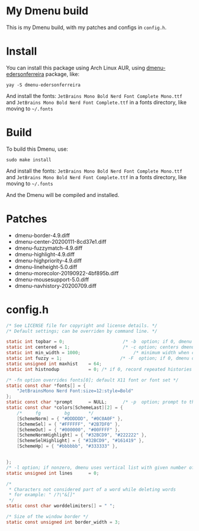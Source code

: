 # My Dmenu build

This is my Dmenu build, with my patches and configs in `config.h`.

# Install

You can install this package using Arch Linux AUR, using [dmenu-edersonferreira](https://aur.archlinux.org/packages/dmenu-edersonferreira) package, like:

```
yay -S dmenu-edersonferreira
```

And install the fonts: `JetBrains Mono Bold Nerd Font Complete Mono.ttf` and `JetBrains Mono Bold Nerd Font Complete.ttf` in a fonts directory, like moving to `~/.fonts`

# Build

To build this Dmenu, use:

```
sudo make install
```

And install the fonts: `JetBrains Mono Bold Nerd Font Complete Mono.ttf` and `JetBrains Mono Bold Nerd Font Complete.ttf` in a fonts directory, like moving to `~/.fonts`

And the Dmenu will be compiled and installed.

# Patches

- dmenu-border-4.9.diff
- dmenu-center-20200111-8cd37e1.diff
- dmenu-fuzzymatch-4.9.diff
- dmenu-highlight-4.9.diff
- dmenu-highpriority-4.9.diff
- dmenu-lineheight-5.0.diff
- dmenu-morecolor-20190922-4bf895b.diff
- dmenu-mousesupport-5.0.diff
- dmenu-navhistory-20200709.diff

# config.h

```c
/* See LICENSE file for copyright and license details. */
/* Default settings; can be overriden by command line. */

static int topbar = 0;                      /* -b  option; if 0, dmenu appears at bottom     */
static int centered = 1;                    /* -c option; centers dmenu on screen */
static int min_width = 1000;                    /* minimum width when centered */
static int fuzzy = 1;                      /* -F  option; if 0, dmenu doesn't use fuzzy matching     */
static unsigned int maxhist    = 64;
static int histnodup           = 0;	/* if 0, record repeated histories */

/* -fn option overrides fonts[0]; default X11 font or font set */
static const char *fonts[] = {
	"JetBrainsMono Nerd Font:size=12:style=Bold"
};
static const char *prompt      = NULL;      /* -p  option; prompt to the left of input field */
static const char *colors[SchemeLast][2] = {
	/*     fg         bg       */
	[SchemeNorm] = { "#DDDDDD", "#0C0A0F" },
	[SchemeSel] = { "#FFFFFF", "#2B7DF0" },
	[SchemeOut] = { "#000000", "#00FFFF" },
	[SchemeNormHighlight] = { "#32BCD9", "#222222" },
	[SchemeSelHighlight] = { "#32BCD9", "#161419" },
	[SchemeHp] = { "#bbbbbb", "#333333" },


};
/* -l option; if nonzero, dmenu uses vertical list with given number of lines */
static unsigned int lines      = 0;

/*
 * Characters not considered part of a word while deleting words
 * for example: " /?\"&[]"
 */
static const char worddelimiters[] = " ";

/* Size of the window border */
static const unsigned int border_width = 3;
```
